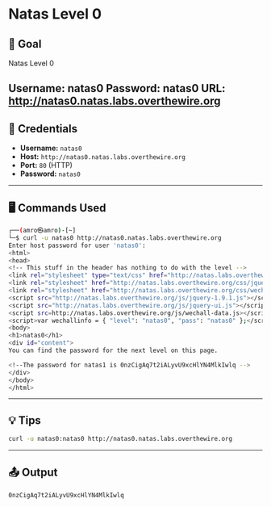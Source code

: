 # Natas Level 0

## 🧠 Goal

Natas Level 0

Username: natas0
Password: natas0
URL:      http://natas0.natas.labs.overthewire.org
---

## 🔐 Credentials

- **Username:** `natas0`  
- **Host:** `http://natas0.natas.labs.overthewire.org`   
- **Port:** `80` (HTTP)  
- **Password:** `natas0` 

---

## 🖥️ Commands Used

```bash
┌──(amro㉿amro)-[~]
└─$ curl -u natas0 http://natas0.natas.labs.overthewire.org      
Enter host password for user 'natas0':
<html>
<head>
<!-- This stuff in the header has nothing to do with the level -->
<link rel="stylesheet" type="text/css" href="http://natas.labs.overthewire.org/css/level.css">
<link rel="stylesheet" href="http://natas.labs.overthewire.org/css/jquery-ui.css" />
<link rel="stylesheet" href="http://natas.labs.overthewire.org/css/wechall.css" />
<script src="http://natas.labs.overthewire.org/js/jquery-1.9.1.js"></script>
<script src="http://natas.labs.overthewire.org/js/jquery-ui.js"></script>
<script src=http://natas.labs.overthewire.org/js/wechall-data.js></script><script src="http://natas.labs.overthewire.org/js/wechall.js"></script>
<script>var wechallinfo = { "level": "natas0", "pass": "natas0" };</script></head>
<body>
<h1>natas0</h1>
<div id="content">
You can find the password for the next level on this page.

<!--The password for natas1 is 0nzCigAq7t2iALyvU9xcHlYN4MlkIwlq -->
</div>
</body>
</html>

```
___

## 💡 Tips
```bash
curl -u natas0:natas0 http://natas0.natas.labs.overthewire.org

```
___

## 📤 Output
```bash
0nzCigAq7t2iALyvU9xcHlYN4MlkIwlq
```
